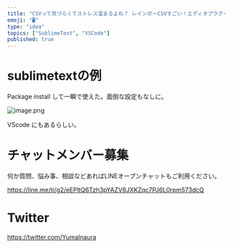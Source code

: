 ```yaml
---
title: "CSVって見づらくてストレス溜まるよね？ レインボーCSVすごい！エディタプラグインを使おう！ 今までが馬鹿らしくなる！"
emoji: "🖥"
type: "idea"
topics: ["SublimeText", "VSCode"]
published: true
---
```


# sublimetextの例

Package install して一瞬で使えた。面倒な設定もなしに。

![image.png](https://qiita-image-store.s3.amazonaws.com/0/89618/9bcb19e7-8501-246c-b08a-fb805f621ef0.png)

VScode にもあるらしい。








<!-- Update From Qiita API -->

# チャットメンバー募集


何か質問、悩み事、相談などあればLINEオープンチャットもご利用ください。

https://line.me/ti/g2/eEPltQ6Tzh3pYAZV8JXKZqc7PJ6L0rpm573dcQ





# Twitter


https://twitter.com/YumaInaura


<!-- Update From Qiita API -->



